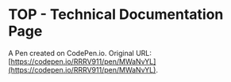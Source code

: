 # TOP - Technical Documentation Page

A Pen created on CodePen.io. Original URL: [https://codepen.io/RRRV911/pen/MWaNvYL](https://codepen.io/RRRV911/pen/MWaNvYL).


